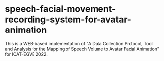 # speech-facial-movement-recording-system-for-avatar-animation

This is a WEB-based implementation of "A Data Collection Protocol, Tool and Analysis for the Mapping of Speech Volume to
Avatar Facial Animation" for ICAT-EGVE 2022.
